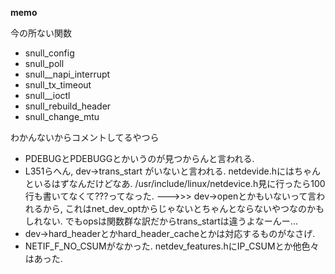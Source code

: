 **memo**

今の所ない関数
 - snull_config
 - snull_poll
 - snull__napi_interrupt
 - snull_tx_timeout
 - snull__ioctl
 - snull_rebuild_header 
 - snull_change_mtu

わかんないからコメントしてるやつら
 - PDEBUGとPDEBUGGとかいうのが見つからんと言われる.
 - L351らへん, dev->trans_start がいないと言われる. netdevide.hにはちゃんといるはずなんだけどなあ. /usr/include/linux/netdevice.h見に行ったら100行も書いてなくて???ってなった. --->>> dev->openとかもいないって言われるから, これはnet_dev_optからじゃないとちゃんとならないやつなのかもしれない. でもopsは関数群な訳だからtrans_startは違うよなーんー...
 - dev->hard_headerとかhard_header_cacheとかは対応するものがなさげ.
 - NETIF_F_NO_CSUMがなかった. netdev_features.hにIP_CSUMとか他色々はあった. 


